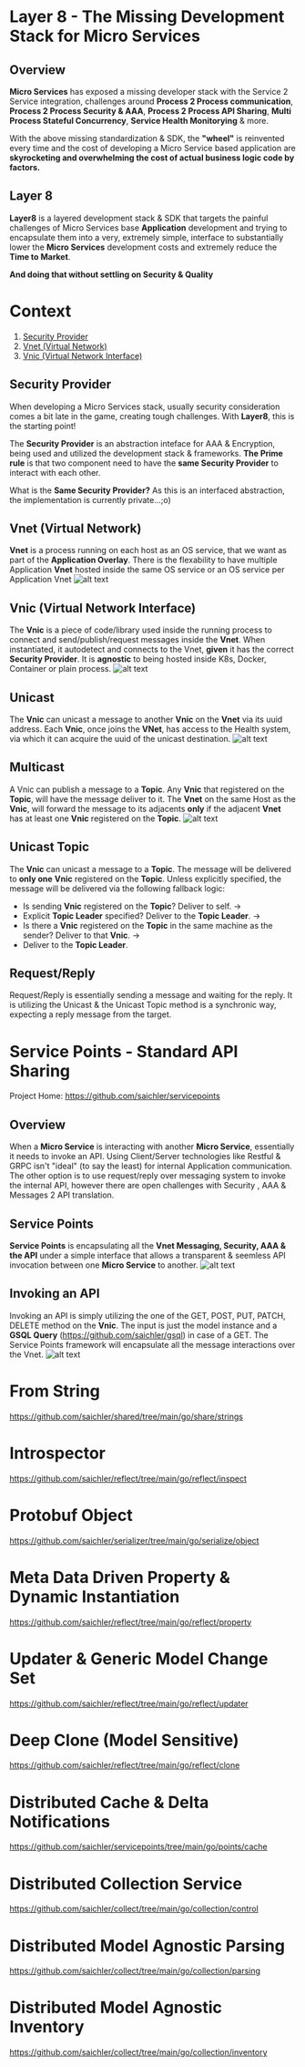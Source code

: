 # Layer 8 - The Missing Development Stack for Micro Services

## Overview

**Micro Services** has exposed a missing developer stack with the Service 2 Service
integration, challenges around **Process 2 Process communication**, **Process 2 Process Security & AAA**,
**Process 2 Process API Sharing**, **Multi Process Stateful Concurrency**, **Service Health Monitorying** & more.

With the above missing standardization & SDK, the **"wheel"** is reinvented every time
and the cost of developing a Micro Service based application are **skyrocketing
and overwhelming the cost of actual business logic code by factors.**

## Layer 8

**Layer8** is a layered development stack & SDK that targets the painful
challenges of Micro Services base **Application** development and trying to encapsulate them into
a very, extremely simple, interface to substantially lower the **Micro Services** development costs
and extremely reduce the **Time to Market**.

**And doing that without settling on Security & Quality**

# Context
1. [Security Provider](#security)
2. [Vnet (Virtual Network)](#vnet)
3. [Vnic (Virtual Network Interface)](#Vnic)


## Security Provider <a name="security"></a>

When developing a Micro Services stack, usually security consideration comes a bit late
in the game, creating tough challenges. With **Layer8**, this is the starting point!

The **Security Provider** is an abstraction inteface for AAA & Encryption, being used and utilized
the development stack & frameworks. **The Prime rule** is that two component need to have
the **same Security Provider** to interact with each other.

What is the **Same Security Provider?** As this is an interfaced abstraction,
the implementation is currently private...;o)

## Vnet (Virtual Network) <a name="vnet"></a>

**Vnet** is a process running on each host as an OS service,
that we want as part of the **Application Overlay**.
There is the flexability to have multiple Application **Vnet** hosted inside the same OS service
or an OS service per Application Vnet
![alt text](https://github.com/saichler/layer8/blob/main/docs/vnet.png)

## Vnic (Virtual Network Interface) <a name="vnic"></a>

The **Vnic** is a piece of code/library used inside the running process to connect and send/publish/request messages
inside the **Vnet**. When instantiated, it autodetect and connects to the Vnet, **given**
it has the correct **Security Provider**. It is **agnostic** to being hosted inside K8s, Docker, Container or plain
process.
![alt text](https://github.com/saichler/layer8/blob/main/docs/layer-8-vnic2vnet-connect.png)

## Unicast

The **Vnic** can unicast a message to another **Vnic** on the **Vnet** via its uuid address.
Each **Vnic**, once joins the **VNet**, has access to the Health system, via which it can acquire
the uuid of the unicast destination.
![alt text](https://github.com/saichler/layer8/blob/main/docs/layer-8-vnet-unicast-cross-nodes.png)

## Multicast

A Vnic can publish a message to a **Topic**. Any **Vnic** that registered on the **Topic**,
will have the message deliver to it. The **Vnet** on the same Host as the **Vnic**, will forward
the message to its adjacents **only** if the adjacent **Vnet** has at least one **Vnic**
registered on the **Topic**.
![alt text](https://github.com/saichler/layer8/blob/main/docs/layer-8-vnet-multicast-cross-nodes.png)

## Unicast Topic

The **Vnic** can unicast a message to a **Topic**. The message will be delivered to **only one**
**Vnic** registered on the **Topic**. Unless explicitly specified, the message will be delivered via
the following fallback logic:

- Is sending **Vnic** registered on the **Topic**? Deliver to self. ->
- Explicit **Topic Leader** specified? Deliver to the **Topic Leader**. ->
- Is there a **Vnic** registered on the **Topic** in the same machine as the sender? Deliver to that **Vnic**. ->
- Deliver to the **Topic Leader**.

## Request/Reply

Request/Reply is essentially sending a message and waiting for the reply. It is utilizing
the Unicast & the Unicast Topic method is a synchronic way, expecting a reply message
from the target.

# Service Points - Standard API Sharing

Project Home: https://github.com/saichler/servicepoints

## Overview

When a **Micro Service** is interacting with another **Micro Service**,
essentially it needs to invoke an API.
Using Client/Server technologies like Restful & GRPC isn't "ideal" (to say the least)
for internal Application communication. The other option is to use request/reply over
messaging system to invoke the internal API, however there are open challenges with Security
, AAA & Messages 2 API translation.

## Service Points

**Service Points** is encapsulating all the **Vnet Messaging, Security, AAA & the API** under a
simple interface that allows a transparent & seemless API invocation between one **Micro Service** to another.
![alt text](https://github.com/saichler/layer8/blob/main/docs/service-points.png)

## Invoking an API

Invoking an API is simply utilizing the one of the GET, POST, PUT, PATCH, DELETE method on
the **Vnic**. The input is just the model instance and a **GSQL Query**
(https://github.com/saichler/gsql) in case of a GET. The Service Points framework
will encapsulate all the message interactions over the Vnet.
![alt text](https://github.com/saichler/layer8/blob/main/docs/api.png)

# From String
https://github.com/saichler/shared/tree/main/go/share/strings

# Introspector
https://github.com/saichler/reflect/tree/main/go/reflect/inspect

# Protobuf Object
https://github.com/saichler/serializer/tree/main/go/serialize/object

# Meta Data Driven Property & Dynamic Instantiation
https://github.com/saichler/reflect/tree/main/go/reflect/property

# Updater & Generic Model Change Set
https://github.com/saichler/reflect/tree/main/go/reflect/updater

# Deep Clone (Model Sensitive)
https://github.com/saichler/reflect/tree/main/go/reflect/clone

# Distributed Cache & Delta Notifications
https://github.com/saichler/servicepoints/tree/main/go/points/cache

# Distributed Collection Service
https://github.com/saichler/collect/tree/main/go/collection/control

# Distributed Model Agnostic Parsing
https://github.com/saichler/collect/tree/main/go/collection/parsing

# Distributed Model Agnostic Inventory
https://github.com/saichler/collect/tree/main/go/collection/inventory







